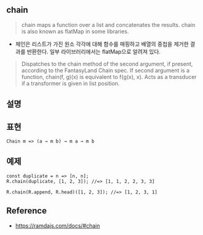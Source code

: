 ## chain
> chain maps a function over a list and concatenates the results. chain is also known as flatMap in some libraries.
- 체인은 리스트가 가진 원소 각각에 대해 함수를 매핑하고 배열의 중첩을 제거한 결과를 반환한다. 일부 라이브러리에서는 flatMap으로 알려져 있다.
> Dispatches to the chain method of the second argument, if present, according to the FantasyLand Chain spec.
> If second argument is a function, chain(f, g)(x) is equivalent to f(g(x), x).
> Acts as a transducer if a transformer is given in list position.

## 설명 

## 표현
```
Chain m => (a → m b) → m a → m b
```

## 예제
```
const duplicate = n => [n, n];
R.chain(duplicate, [1, 2, 3]); //=> [1, 1, 2, 2, 3, 3]

R.chain(R.append, R.head)([1, 2, 3]); //=> [1, 2, 3, 1]
```


## Reference
- https://ramdajs.com/docs/#chain
